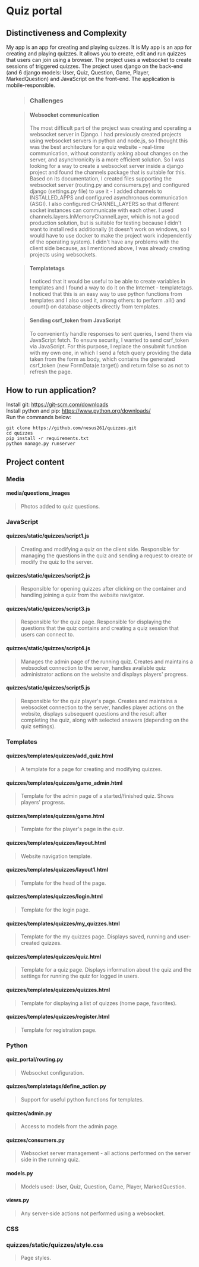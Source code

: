 # Quiz portal

## Distinctiveness and Complexity

My app is an app for creating and playing quizzes. It is My app is an app for creating and playing quizzes. It allows you to create, edit and run quizzes that users can join using a browser. The project uses a websocket to create sessions of triggered quizzes.
The project uses django on the back-end (and 6 django models: User, Quiz, Question, Game, Player, MarkedQuestion) and JavaScript on the front-end.
The application is mobile-responsible.

<ul>

> ### Challenges

> #### Websocket communication
>
> The most difficult part of the project was creating and operating a websocket server in Django. I had previously created projects using websocket servers in python and node.js, so I thought this was the best architecture for a quiz website - real-time communication, without constantly asking about changes on the server, and asynchronicity is a more efficient solution. So I was looking for a way to create a websocket server inside a django project and found the channels package that is suitable for this. Based on its documentation, I created files supporting the websocket server (routing.py and consumers.py) and configured django (settings.py file) to use it - I added channels to INSTALLED_APPS and configured asynchronous communication (ASGI). I also configured CHANNEL_LAYERS so that different socket instances can communicate with each other. I used channels.layers.InMemoryChannelLayer, which is not a good production solution, but is suitable for testing because I didn't want to install redis additionally (it doesn't work on windows, so I would have to use docker to make the project work independently of the operating system).
> I didn't have any problems with the client side because, as I mentioned above, I was already creating projects using websockets.

> #### Templatetags
>
> I noticed that it would be useful to be able to create variables in templates and I found a way to do it on the Internet - templatetags. I noticed that this is an easy way to use python functions from templates and I also used it, among others: to perform .all() and .count() on database objects directly from templates.

> #### Sending csrf_token from JavaScript
>
> To conveniently handle responses to sent queries, I send them via JavaScript fetch. To ensure security, I wanted to send csrf_token via JavaScript. For this purpose, I replace the onsubmit function with my own one, in which I send a fetch query providing the data taken from the form as body, which contains the generated csrf_token (new FormData(e.target)) and return false so as not to refresh the page.

</ul>

## How to run application?

Install git: https://git-scm.com/downloads  
Install python and pip: https://www.python.org/downloads/  
Run the commands below:

```
git clone https://github.com/nesus261/quizzes.git
cd quizzes
pip install -r requirements.txt
python manage.py runserver
```

## Project content

### Media

#### **media/questions_images**

> Photos added to quiz questions.

### JavaScript

#### **quizzes/static/quizzes/script1.js**

> Creating and modifying a quiz on the client side. Responsible for managing the questions in the quiz and sending a request to create or modify the quiz to the server.

#### **quizzes/static/quizzes/script2.js**

> Responsible for opening quizzes after clicking on the container and handling joining a quiz from the website navigator.

#### **quizzes/static/quizzes/script3.js**

> Responsible for the quiz page. Responsible for displaying the questions that the quiz contains and creating a quiz session that users can connect to.

#### **quizzes/static/quizzes/script4.js**

> Manages the admin page of the running quiz. Creates and maintains a websocket connection to the server, handles available quiz administrator actions on the website and displays players' progress.

#### **quizzes/static/quizzes/script5.js**

> Responsible for the quiz player's page. Creates and maintains a websocket connection to the server, handles player actions on the website, displays subsequent questions and the result after completing the quiz, along with selected answers (depending on the quiz settings).

### Templates

#### **quizzes/templates/quizzes/add_quiz.html**

> A template for a page for creating and modifying quizzes.

#### **quizzes/templates/quizzes/game_admin.html**

> Template for the admin page of a started/finished quiz. Shows players' progress.

#### **quizzes/templates/quizzes/game.html**

> Template for the player's page in the quiz.

#### **quizzes/templates/quizzes/layout.html**

> Website navigation template.

#### **quizzes/templates/quizzes/layout1.html**

> Template for the head of the page.

#### **quizzes/templates/quizzes/login.html**

> Template for the login page.

#### **quizzes/templates/quizzes/my_quizzes.html**

> Template for the my quizzes page. Displays saved, running and user-created quizzes.

#### **quizzes/templates/quizzes/quiz.html**

> Template for a quiz page. Displays information about the quiz and the settings for running the quiz for logged in users.

#### **quizzes/templates/quizzes/quizzes.html**

> Template for displaying a list of quizzes (home page, favorites).

#### **quizzes/templates/quizzes/register.html**

> Template for registration page.

### Python

#### **quiz_portal/routing.py**

> Websocket configuration.

#### **quizzes/templatetags/define_action.py**

> Support for useful python functions for templates.

#### **quizzes/admin.py**

> Access to models from the admin page.

#### **quizzes/consumers.py**

> Websocket server management - all actions performed on the server side in the running quiz.

#### **models.py**

> Models used: User, Quiz, Question, Game, Player, MarkedQuestion.

#### **views.py**

> Any server-side actions not performed using a websocket.

### CSS

### **quizzes/static/quizzes/style.css**

> Page styles.

